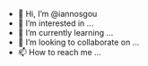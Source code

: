 - 👋 Hi, I’m @iannosgou
- 👀 I’m interested in ...
- 🌱 I’m currently learning ...
- 💞️ I’m looking to collaborate on ...
- 📫 How to reach me ...

<!---
iannosgou/iannosgou is a ✨ special ✨ repository because its `README.md` (this file) appears on your GitHub profile.
You can click the Preview link to take a look at your changes.
--->
